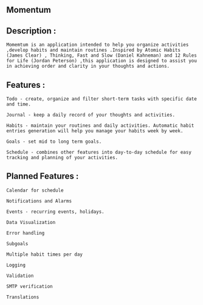 ## Momentum

## Description :
    Momemtum is an application intended to help you organize activities ,develop habits and maintain routines .Inspired by Atomic Habits (James Clear) , Thinking, Fast and Slow (Daniel Kahneman) and 12 Rules for Life (Jordan Peterson) ,this application is designed to assist you in achieving order and clarity in your thoughts and actions. 


## Features : 
    Todo - create, organize and filter short-term tasks with specific date and time. 

    Journal - keep a daily record of your thoughts and activities. 

    Habits - maintain your routines and daily activities. Automatic habit entries generation will help you manage your habits week by week.   

    Goals - set mid to long term goals.

    Schedule - combines other features into day-to-day schedule for easy tracking and planning of your activities.


## Planned Features : 
    Calendar for schedule 

    Notifications and Alarms 

    Events - recurring events, holidays.

    Data Visualization

    Error handling

    Subgoals

    Multiple habit times per day

    Logging

    Validation

    SMTP verification 

    Translations